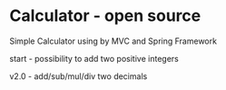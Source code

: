# Calculator - open source
Simple Calculator using by MVC and Spring Framework

start - possibility to add two positive integers

v2.0 - add/sub/mul/div two decimals
